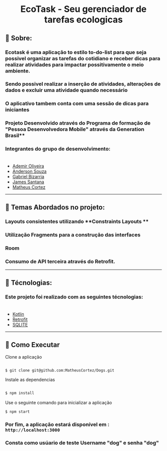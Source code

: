 <div align="center">
    <h1>EcoTask - Seu gerenciador de tarefas   ecologicas</h1>
</div>


  ## 📔 Sobre:
### **Ecotask** é uma aplicação to estilo to-do-list para que seja possivel organizar as tarefas do cotidiano  e receber dicas para realizar atividades para impactar possitivamente o meio ambiente.


### Sendo possivel realizar a inserção de atividades, alterações de dados e excluir uma atividade quando necessário
### O aplicativo tambem conta com uma sessão de dicas para iniciantes 


  ### Projeto Desenvolvido através do Programa de formação de "Pessoa Desenvolvedora Mobile" através da Generation Brasil** 


### Integrantes do grupo de desenvolvimento:</br></br>
* [Ademir Oliveira](https://github.com/ademir-Oliveira-Dev/)
* [Anderson Souza](https://github.com/dinhosouza94)
* [Gabriel Bizarria](https://github.com/Gabriel-Bizarria)
* [James Santana](https://github.com/James-Santana-Dev)
* [Matheus Cortez](https://github.com/MatheusCortez)

-----------------------------
## 📔 Temas Abordados no projeto:

###  Layouts consistentes utilizando **Constraints Layouts **
###   Utilização **Fragments** para a construção das interfaces 
###  Room
###  Consumo de API terceira através do Retrofit.

-----------------------------
  ##  🔧 Técnologias:

  ### Este projeto foi realizado com as seguintes técnologias:</br></br>
  
* [Kotlin](https://kotlinlang.org/)
* [Retrofit](https://square.github.io/retrofit/)
* [SQLITE](https://www.sqlite.org/index.html)




-----------------------------
## 🚀 Como Executar

Clone a aplicação
```bash

$ git clone git@github.com:MatheusCortez/Dogs.git
```
Instale as dependencias 
```bash

$ npm install
```


Use o seguinte comando para inicializar a aplicação
```bash
$ npm start 
```
### Por fim, a aplicação estará disponível em :  `http://localhost:3000`
### Consta como usúario de teste Username "dog" e senha "dog"


